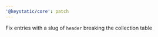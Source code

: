 ```yaml
---
'@keystatic/core': patch
---
```


Fix entries with a slug of `header` breaking the collection table

